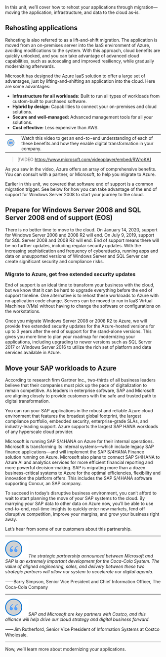 In this unit, we’ll cover how to rehost your applications through migration—moving the application, infrastructure, and data to the cloud as-is.

## Rehosting applications

Rehosting is also referred to as a lift-and-shift migration. The application is moved from an on-premises server into the IaaS environment of Azure, avoiding modifications to the system. With this approach, cloud benefits are quickly unlocked, and you can take advantage of advanced cloud capabilities, such as autoscaling and improved resiliency, while gradually modernizing afterwards.

Microsoft has designed the Azure IaaS solution to offer a large set of advantages, just by lifting-and-shifting an application into the cloud. Here are some advantages:

- **Infrastructure for all workloads:** Built to run all types of workloads from custom-built to purchased software.
- **Hybrid by design:** Capabilities to connect your on-premises and cloud solutions.
- **Secure and well-managed:** Advanced management tools for all your solutions.
- **Cost effective:** Less expensive than AWS.


|  |  |
| ------------ | -------------|
|![Icon indicating play video](../media/video-icon.png)|Watch this video to get an end-to-end understanding of each of these benefits and how they enable digital transformation in your company.|

> [!VIDEO https://www.microsoft.com/videoplayer/embed/RWroKA]

As you saw in the video, Azure offers an array of comprehensive benefits. You can consult with a partner, or Microsoft, to help you migrate to Azure.

Earlier in this unit, we covered that software end of support is a common migration trigger.  See below for how you can take advantage of the end of support for Windows Server 2008 to start your journey to the cloud.

## Prepare for Windows Server 2008 and SQL Server 2008 end of support (EOS)

There is no better time to move to the cloud.  On January 14, 2020, support for Windows Server 2008 and 2008 R2 will end. On July 9, 2019, support for SQL Server 2008 and 2008 R2 will end.  End of support means there will be no further updates, including regular security updates.  With the increasing sophistication and frequency of cyberattacks, running apps and data on unsupported versions of Windows Server and SQL Server can create significant security and compliance risks.  

### Migrate to Azure, get free extended security updates

End of support is an ideal time to transform your business with the cloud, but we know that it can be hard to upgrade everything before the end of support timeline. One alternative is to rehost these workloads to Azure with no application code change. Servers can be moved to run in IaaS Virtual Machines (VMs) without having to change the software or configurations on the workstations.

Once you migrate Windows Server 2008 or 2008 R2 to Azure, we will provide free extended security updates for the Azure-hosted versions for up to 3 years after the end of support for the stand-alone versions.  This gives you more time to plan your roadmap for modernizing your applications, including upgrading to newer versions such as SQL Server 2017 or Windows Server 2016 to utilize the rich set of platform and data services available in Azure.

## Move your SAP workloads to Azure

According to research firm Gartner Inc., two-thirds of all business leaders believe that their companies must pick up the pace of digitalization to remain competitive. As leaders in enterprise software, SAP and Microsoft are aligning closely to provide customers with the safe and trusted path to digital transformation.

You can run your SAP applications in the robust and reliable Azure cloud environment that features the broadest global footprint, the largest compliance portfolio, embedded security, enterprise-grade SLAs, and industry-leading support. Azure supports the largest SAP HANA workloads of any hyperscale cloud provider.

Microsoft is running SAP S/4HANA on Azure for their internal operations. Microsoft is transforming its internal systems—which include legacy SAP finance applications—and will implement the SAP S/4HANA Finance solution running on Azure. Microsoft also plans to connect SAP S/4HANA to Azure AI and analytics services for more efficient financial reporting and more powerful decision-making. SAP is migrating more than a dozen business-critical systems to Azure for the optimal efficiencies, flexibility and innovation the platform offers. This includes the SAP S/4HANA software supporting Concur, an SAP company.

To succeed in today’s disruptive business environment, you can’t afford to wait to start planning the move of your SAP systems to the cloud. By marrying your SAP data to other data on Azure now, you’ll be able to use end-to-end, real-time insights to quickly enter new markets, fend off disruptive competition, improve your margins, and grow your business right away.

Let’s hear from some of our customers about this partnership.  

---------------
![image of quotes](../media/quote.png)*The strategic partnership announced between Microsoft and SAP is an extremely important development for the Coca-Cola System. The value of aligned engineering, sales, and delivery between these two strategic partners will allow our system to accelerate our digital agenda.*

⸺Barry Simpson, Senior Vice President and Chief Information Officer, The Coca-Cola Company

---------------

![image of quotes](../media/quote.png)*SAP and Microsoft are key partners with Costco, and this alliance will help drive our cloud strategy and digital business forward.*

⸺Jim Rutherford, Senior Vice President of Information Systems at Costco Wholesale.

---------------

Now, we’ll learn more about modernizing your applications.
